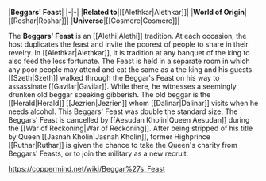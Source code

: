 |**Beggars' Feast**|
|-|-|
|**Related to**|[[Alethkar\|Alethkar]]|
|**World of Origin**|[[Roshar\|Roshar]]|
|**Universe**|[[Cosmere\|Cosmere]]|

The **Beggars' Feast** is an [[Alethi\|Alethi]] tradition.
At each occasion, the host duplicates the feast and invite the poorest of people to share in their revelry.
In [[Alethkar\|Alethkar]], it is tradition at any banquet of the king to also feed the less fortunate. The Feast is held in a separate room in which any poor people may attend and eat the same as a the king and his guests.
[[Szeth\|Szeth]] walked through the Beggar's Feast on his way to assassinate [[Gavilar\|Gavilar]]. While there, he witnesses a seemingly drunken old beggar speaking gibberish. The old beggar is the [[Herald\|Herald]] [[Jezrien\|Jezrien]] whom [[Dalinar\|Dalinar]] visits when he needs alcohol. This Beggars' Feast was double the standard size.
The Beggars' Feast is cancelled by [[Aesudan Kholin\|Queen Aesudan]] during the [[War of Reckoning\|War of Reckoning]].
After being stripped of his title by Queen [[Jasnah Kholin\|Jasnah Kholin]], former Highprince [[Ruthar\|Ruthar]] is given the chance to take the Queen's charity from Beggars' Feasts, or to join the military as a new recruit.



https://coppermind.net/wiki/Beggar%27s_Feast